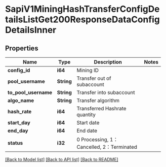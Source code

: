 # SapiV1MiningHashTransferConfigDetailsListGet200ResponseDataConfigDetailsInner

## Properties

Name | Type | Description | Notes
------------ | ------------- | ------------- | -------------
**config_id** | **i64** | Mining ID | 
**pool_username** | **String** | Transfer out of subaccount | 
**to_pool_username** | **String** | Transfer into subaccount | 
**algo_name** | **String** | Transfer algorithm | 
**hash_rate** | **i64** | Transferred Hashrate quantity | 
**start_day** | **i64** | Start date | 
**end_day** | **i64** | End date | 
**status** | **i32** | 0 Processing, 1：Cancelled, 2：Terminated  | 

[[Back to Model list]](../README.md#documentation-for-models) [[Back to API list]](../README.md#documentation-for-api-endpoints) [[Back to README]](../README.md)



